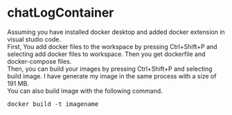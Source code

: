# chatLogContainer
<p>
Assuming you have installed docker desktop and added docker extension in visual studio code. <br>
First, You add docker files to the workspace by pressing Ctrl+Shift+P and selecting add docker files to workspace. Then you get dockerfile and docker-compose files.
<br>
Then, you can build your images by pressing Ctrl+Shift+P and selecting build image. I have generate my image in the same process with a size of 191 MB. <br>
  You can also build image with the following command.
  <pre>docker build -t imagename</pre>
</p>
